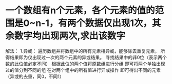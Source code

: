 # 一个数组有n个元素，各个元素的值的范围是0~n-1，有两个数据仅出现1次，其余数字均出现两次,求出该数字
解法：
    1.异或：	遍历数组并将数组中的所有元素相异或，能够除去重复元素，
    所得结果即为仅出现过一次的两个元素的异或结果。
    寻找结果中的非0位（表示两个数的此位值必定不同）
    根据此位的两个值将原数组进行分组
    即可将两个单独出现过的值分到不同的组
    在对两个组中的所有值进行异或操作
    即可得出不同的元素
    （异或的去重，同0，不同1）


